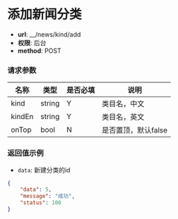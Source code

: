 添加新闻分类
=======

- **url**: __/news/kind/add
- **权限**: 后台
- **method**: POST


### 请求参数

|  名称  |  类型  | 是否必填 |         说明        |
|--------|--------|----------|---------------------|
| kind   | string | Y        | 类目名，中文        |
| kindEn | string | Y        | 类目名，英文        |
| onTop  | bool   | N        | 是否置顶，默认false |

### 返回值示例

- `data`: 新建分类的id


```json
{
    "data": 5,
    "message": "成功",
    "status": 100
}
```
